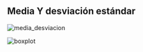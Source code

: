 ## Media Y desviación estándar

![media_desviacion](https://github.com/lucianomasuelli/ia-uncuyo-2023/assets/83616746/41febe2d-0442-473d-9343-0b90b12e16d2)

![boxplot](https://github.com/lucianomasuelli/ia-uncuyo-2023/assets/83616746/96837d0d-2e7a-43d3-8d93-0e95357375ad)
